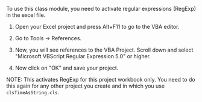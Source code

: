 To use this class module, you need to activate regular expressions (RegExp) in the excel file.

1. Open your Excel project and press Alt+F11 to go to the VBA editor.

2. Go to Tools -> References.

3. Now, you will see references to the VBA Project. Scroll down and select "Microsoft VBScript Regular Expression 5.0" or higher.

4. Now click on "OK" and save your project.

NOTE: This activates RegExp for this project workbook only. You need to do this again for any other project you create and in which you use <code>clsTimeAsString.cls</code>.
